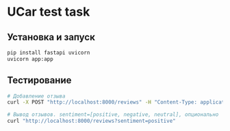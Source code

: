 # UCar test task

## Установка и запуск
```sh
pip install fastapi uvicorn
uvicorn app:app
```

## Тестирование
```sh
# Добавление отзыва
curl -X POST "http://localhost:8000/reviews" -H "Content-Type: application/json" -d '{"text": "томас шелби хорош"}'

# Вывод отзывов. sentiment=[positive, negative, neutral], опционально
curl "http://localhost:8000/reviews?sentiment=positive"
```